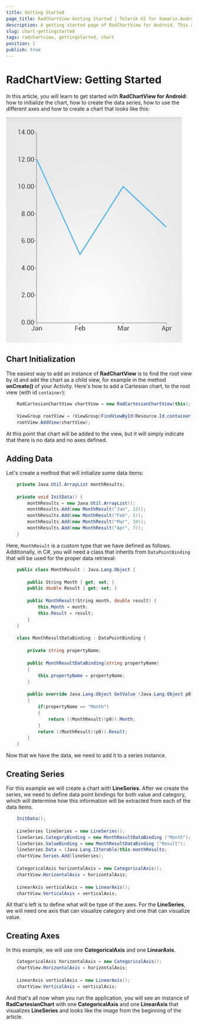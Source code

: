 ```yaml
---
title: Getting Started
page_title: RadChartView Getting Started | Telerik UI for Xamarin.Android Documentation
description: A getting started page of RadChartView for Android. This article explains what are the step to create a RadChartView instance from scratch.
slug: chart-gettingstarted
tags: radchartview, gettingstarted, chart
position: 1
publish: true
---
```


# RadChartView: Getting Started

In this article, you will learn to get started with **RadChartView for Android**: how to initialize the chart, how to create the data series, how to use the different axes and how to create a chart that looks like this:

![TelerikUI-Chart-Getting-Started](images/chart-getting-started-1.png "In this article you will learn how to create this chart from scratch.")

## Chart Initialization

The easiest way to add an instance of **RadChartView** is to find the root view by id and add the chart as a child view, for example in the method **onCreate()** of your Activity. Here's how to add a Cartesian chart, to the root view (with id `container`):


```C#
	RadCartesianChartView chartView = new RadCartesianChartView(this);

	ViewGroup rootView = (ViewGroup)FindViewById(Resource.Id.container);
	rootView.AddView(chartView);
```

At this point that chart will be added to the view, but it will simply indicate that there is no data and no axes defined.

## Adding Data

Let's create a method that will initialize some data items:


```C#
	private Java.Util.ArrayList monthResults;
	
	private void InitData() {
		monthResults = new Java.Util.ArrayList();
		monthResults.Add(new MonthResult("Jan", 12));
		monthResults.Add(new MonthResult("Feb", 5));
		monthResults.Add(new MonthResult("Mar", 10));
		monthResults.Add(new MonthResult("Apr", 7));
	}
```

Here, `MonthResult` is a custom type that we have defined as follows. Additionally, in C#, you will need a class that inherits from `DataPointBinding` that will be used for the proper data retrieval:


```C#
	public class MonthResult : Java.Lang.Object {

		public String Month { get; set; }
		public double Result { get; set; }

		public MonthResult(String month, double result) {
			this.Month = month;
			this.Result = result;
		}
	}
	
	class MonthResultDataBinding : DataPointBinding {

		private string propertyName;

		public MonthResultDataBinding(string propertyName)
		{
			this.propertyName = propertyName;
		}

		public override Java.Lang.Object GetValue (Java.Lang.Object p0)
		{
			if(propertyName == "Month")
			{
				return ((MonthResult)(p0)).Month;
			}
			return ((MonthResult)(p0)).Result;
		}
	}
```

Now that we have the data, we need to add it to a series instance.

## Creating Series

For this example we will create a chart with **LineSeries**. After we create the series, we need to define data point bindings for both value and category, which will determine how this information will be extracted from each of the data items.


```C#
	InitData();

	LineSeries lineSeries = new LineSeries();
	lineSeries.CategoryBinding = new MonthResultDataBinding ("Month");
	lineSeries.ValueBinding = new MonthResultDataBinding ("Result");
	lineSeries.Data = (Java.Lang.IIterable)this.monthResults;
	chartView.Series.Add(lineSeries);

	CategoricalAxis horizontalAxis = new CategoricalAxis();
	chartView.HorizontalAxis = horizontalAxis;

	LinearAxis verticalAxis = new LinearAxis();
	chartView.VerticalAxis = verticalAxis;
```

All that's left is to define what will be type of the axes. For the **LineSeries**, we will need one axis that can visualize category and one that can visualize value.

## Creating Axes

In this example, we will use one **CategoricalAxis** and one **LinearAxis**.


```C#
	CategoricalAxis horizontalAxis = new CategoricalAxis();
	chartView.HorizontalAxis = horizontalAxis;

	LinearAxis verticalAxis = new LinearAxis();
	chartView.VerticalAxis = verticalAxis;
```

And that's all now when you run the application, you will see an instance of **RadCartesianChart** with one **CategoricalAxis** and one **LinearAxis** that visualizes **LineSeries** and looks like the image from the beginning of the article.

